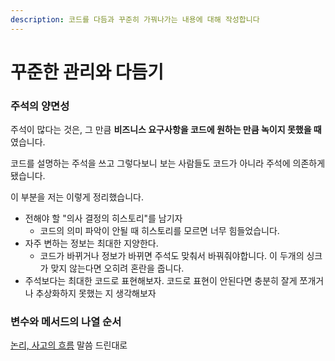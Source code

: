 ```yaml
---
description: 코드를 다듬과 꾸준히 가꿔나가는 내용에 대해 작성합니다
---
```


# 꾸준한 관리와 다듬기

### 주석의 양면성

주석이 많다는 것은, 그 만큼 **비즈니스 요구사항을 코드에 원하는 만큼 녹이지 못했을 때** 였습니다.

코드를 설명하는 주석을 쓰고 그렇다보니 보는 사람들도 코드가 아니라 주석에 의존하게 됐습니다.



이 부분을 저는 이렇게 정리했습니다.

* 전해야 할 "의사 결정의 히스토리"를 남기자
  * 코드의 의미 파악이 안될 때 히스토리를 모르면 너무 힘들었습니다.
* 자주 변하는 정보는 최대한 지양한다.
  * 코드가 바뀌거나 정보가 바뀌면 주석도 맞춰서 바꿔줘야합니다. 이 두개의 싱크가 맞지 않는다면 오히려 혼란을 줍니다.
* 주석보다는 최대한 코드로 표현해보자. 코드로 표현이 안된다면 충분히 잘게 쪼개거나 추상화하지 못했는 지 생각해보자



### 변수와 메서드의 나열 순서

[논리, 사고의 흐름](logical-stream.md#undefined-1) 말씀 드린대로

